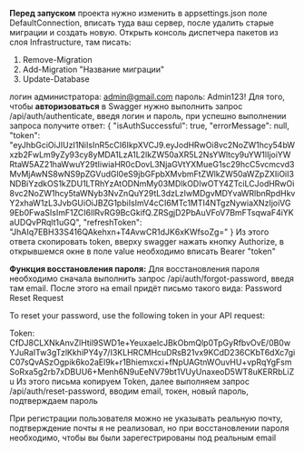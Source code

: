 **Перед запуском** проекта нужно изменить в appsettings.json поле DefaultConnection, вписать туда ваш сервер, после удалить старые миграции и создать новую.
Открыть консоль диспетчера пакетов из слоя Infrastructure, там писать:
1. Remove-Migration
2. Add-Migration "Название миграции"
3. Update-Database

логин администратора: admin@gmail.com
пароль: Admin123!
Для того, чтобы **авторизоваться** в Swagger нужно выполнить запрос /api/auth/authenticate, введя логин и пароль, при успешно выполнении запроса получите ответ:
{
  "isAuthSuccessful": true,
  "errorMessage": null,
  "token": "eyJhbGciOiJIUzI1NiIsInR5cCI6IkpXVCJ9.eyJodHRwOi8vc2NoZW1hcy54bWxzb2FwLm9yZy93cy8yMDA1LzA1L2lkZW50aXR5L2NsYWltcy9uYW1lIjoiYWRtaW5AZ21haWwuY29tIiwiaHR0cDovL3NjaGVtYXMueG1sc29hcC5vcmcvd3MvMjAwNS8wNS9pZGVudGl0eS9jbGFpbXMvbmFtZWlkZW50aWZpZXIiOiI3NDBiYzdkOS1kZDU1LTRhYzAtODNmMy03MDlkODIwOTY4ZTciLCJodHRwOi8vc2NoZW1hcy5taWNyb3NvZnQuY29tL3dzLzIwMDgvMDYvaWRlbnRpdHkvY2xhaW1zL3JvbGUiOiJBZG1pbiIsImV4cCI6MTc1MTI4NTgzNywiaXNzIjoiVG9Eb0FwaSIsImF1ZCI6IlRvRG9BcGkifQ.ZRSgjD2PbAuVFoV7BmFTsqwaF4iYKaUDQvPRqlt1uGQ",
  "refreshToken": "JhAIq7EBH33S416QAkehxn+T4AvwCR1dJK6xKWfsoZg="
}
Из этого ответа скопировать token, вверху swagger нажать кнопку Authorize, в открывшемся окне в поле value необходимо вписать Bearer "token"

**Функция восстановления пароля:**
Для восстановления пароля необходимо сначала выполнить запрос /api/auth/forgot-password, введя там email. После этого на email придёт письмо такого вида:
Password Reset Request

To reset your password, use the following token in your API request:

Token: CfDJ8CLXNkAnvZlHtil9SWD1e+YeuxaelcJBkObmQlp0TpGyRfbvOvE/0B0wYJuRaITw3gTzlKkhiPY4y7/I3KLHRCMHcuDRsB21vx9KCdD236CKbT6dXc7giC07sQvASzOgpik6ko2aEl9k+r1Bhiemxcxi+fNpUAGtnWOuvHU+vpRqYgFsmSoRxa5g2rb7xDBUU6+Menh6N9uEeNV79bt1VUyUnaxeoD5WT8uKERRbLiZu
Из этого письма копируем Token, далее выполняем запрос /api/auth/reset-password, вводим email, токен, новый пароль, подтверждаем пароль

При регистрации пользователя можно не указывать реальную почту, подтверждение почты я не реализовал, но при восстановлении пароля необходимо, чтобы вы были зарегестрированы под реальным email
